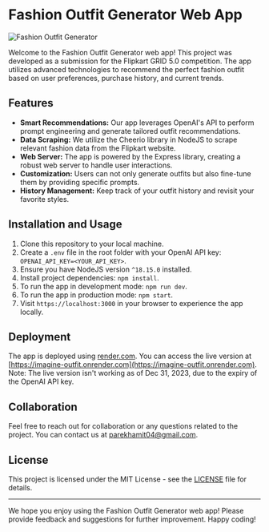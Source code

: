 # Fashion Outfit Generator Web App

![Fashion Outfit Generator](https://github.com/AmitParekh1771/imagine-outfit/assets/86157892/4e92db04-8026-4758-bdb7-7da504fc2971)


Welcome to the Fashion Outfit Generator web app! This project was developed as a submission for the Flipkart GRID 5.0 competition. The app utilizes advanced technologies to recommend the perfect fashion outfit based on user preferences, purchase history, and current trends.

## Features

- **Smart Recommendations:** Our app leverages OpenAI's API to perform prompt engineering and generate tailored outfit recommendations.
- **Data Scraping:** We utilize the Cheerio library in NodeJS to scrape relevant fashion data from the Flipkart website.
- **Web Server:** The app is powered by the Express library, creating a robust web server to handle user interactions.
- **Customization:** Users can not only generate outfits but also fine-tune them by providing specific prompts.
- **History Management:** Keep track of your outfit history and revisit your favorite styles.

## Installation and Usage

1. Clone this repository to your local machine.
2. Create a `.env` file in the root folder with your OpenAI API key: `OPENAI_API_KEY=<YOUR_API_KEY>`.
3. Ensure you have NodeJS version `^18.15.0` installed.
4. Install project dependencies: `npm install`.
5. To run the app in development mode: `npm run dev`.
6. To run the app in production mode: `npm start`.
7. Visit `https://localhost:3000` in your browser to experience the app locally.

## Deployment

The app is deployed using [render.com](https://render.com). You can access the live version at [https://imagine-outfit.onrender.com](https://imagine-outfit.onrender.com).
Note: The live version isn't working as of Dec 31, 2023, due to the expiry of the OpenAI API key.

## Collaboration

Feel free to reach out for collaboration or any questions related to the project. You can contact us at parekhamit04@gmail.com.

## License

This project is licensed under the MIT License - see the [LICENSE](LICENSE) file for details.

---

We hope you enjoy using the Fashion Outfit Generator web app! Please provide feedback and suggestions for further improvement. Happy coding!
